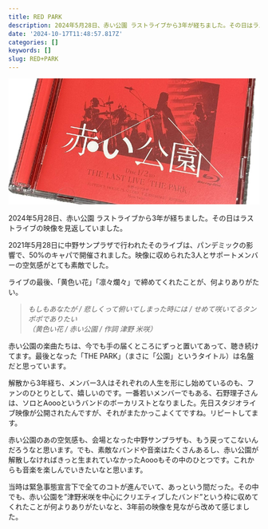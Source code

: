 ```yaml
---
title: RED PARK
description: 2024年5月28日、赤い公園 ラストライブから3年が経ちました。その日はラストライブの映像を見返していました。
date: '2024-10-17T11:48:57.817Z'
categories: []
keywords: []
slug: RED+PARK
---
```

![](0__S9nNme__OKBTkI__QQ.jpg)

2024年5月28日、赤い公園 ラストライブから3年が経ちました。その日はラストライブの映像を見返していました。

2021年5月28日に中野サンプラザで行われたそのライブは、パンデミックの影響で、50%のキャパで開催されました。映像に収められた3人とサポートメンバーの空気感がとても素敵でした。

ライブの最後、「黄色い花」「凛々爛々」で締めてくれたことが、何よりありがたい。

> _もしもあなたが / 悲しくって俯いてしまった時には / せめて咲いてるタンポポでありたい   
> （黄色い花 / 赤い公園 / 作詞 津野 米咲）_

赤い公園の楽曲たちは、今でも手の届くところにずっと置いてあって、聴き続けてます。最後となった「THE PARK」（まさに「公園」というタイトル）は名盤だと思っています。

解散から3年経ち、メンバー3人はそれぞれの人生を形にし始めているのも、ファンのひとりとして、嬉しいのです。一番若いメンバーでもある、石野理子さんは、ソロとAoooというバンドのボーカリストとなりました。先日スタジオライブ映像が公開されたんですが、それがまたかっこよくてですね。リピートしてます。

赤い公園のあの空気感も、会場となった中野サンプラザも、もう戻ってこないんだろうなと思います。でも、素敵なバンドや音楽はたくさんあるし、赤い公園が解散しなければきっと生まれていなかったAoooもその中のひとつです。これからも音楽を楽しんでいきたいなと思います。

当時は緊急事態宣言下で全てのコトが進んでいて、あっという間だった。その中でも、赤い公園を”津野米咲を中心にクリエティブしたバンド”という枠に収めてくれたことが何よりありがたいなと、3年前の映像を見ながら改めて感じました。